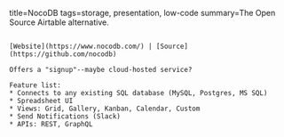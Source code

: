 title=NocoDB
tags=storage, presentation, low-code
summary=The Open Source Airtable alternative.
~~~~~~

[Website](https://www.nocodb.com/) | [Source](https://github.com/nocodb)

Offers a "signup"--maybe cloud-hosted service?

Feature list:
* Connects to any existing SQL database (MySQL, Postgres, MS SQL)
* Spreadsheet UI
* Views: Grid, Gallery, Kanban, Calendar, Custom
* Send Notifications (Slack)
* APIs: REST, GraphQL

